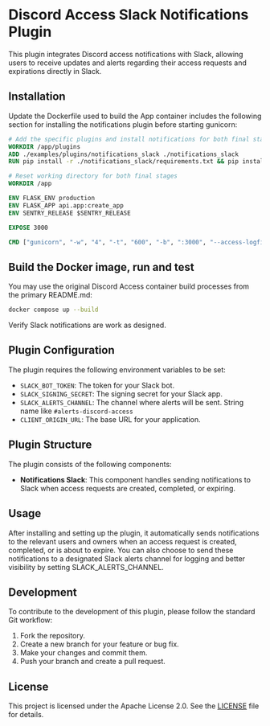 # Discord Access Slack Notifications Plugin

This plugin integrates Discord access notifications with Slack, allowing users to receive updates and alerts regarding their access requests and expirations directly in Slack.

## Installation

Update the Dockerfile used to build the App container includes the following section for installing the notifications plugin before starting gunicorn:
```dockerfile
# Add the specific plugins and install notifications for both final stages
WORKDIR /app/plugins
ADD ./examples/plugins/notifications_slack ./notifications_slack
RUN pip install -r ./notifications_slack/requirements.txt && pip install ./notifications_slack

# Reset working directory for both final stages
WORKDIR /app

ENV FLASK_ENV production
ENV FLASK_APP api.app:create_app
ENV SENTRY_RELEASE $SENTRY_RELEASE

EXPOSE 3000

CMD ["gunicorn", "-w", "4", "-t", "600", "-b", ":3000", "--access-logfile", "-", "api.wsgi:app"]
```

## Build the Docker image, run and test

You may use the original Discord Access container build processes from the primary README.md:
```bash
docker compose up --build
```

Verify Slack notifications are work as designed.

## Plugin Configuration

The plugin requires the following environment variables to be set:

- `SLACK_BOT_TOKEN`: The token for your Slack bot.
- `SLACK_SIGNING_SECRET`: The signing secret for your Slack app.
- `SLACK_ALERTS_CHANNEL`: The channel where alerts will be sent. String name like `#alerts-discord-access`
- `CLIENT_ORIGIN_URL`: The base URL for your application.

## Plugin Structure

The plugin consists of the following components:

- **Notifications Slack**: This component handles sending notifications to Slack when access requests are created, completed, or expiring.

## Usage

After installing and setting up the plugin, it automatically sends notifications to the relevant users and owners when an access request is created, completed, or is about to expire. You can also choose to send these notifications to a designated Slack alerts channel for logging and better visibility by setting SLACK_ALERTS_CHANNEL.

## Development

To contribute to the development of this plugin, please follow the standard Git workflow:

1. Fork the repository.
2. Create a new branch for your feature or bug fix.
3. Make your changes and commit them.
4. Push your branch and create a pull request.

## License

This project is licensed under the Apache License 2.0. See the [LICENSE](LICENSE) file for details.
